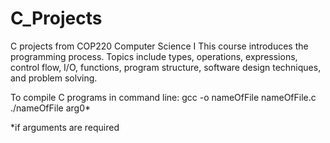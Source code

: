 # C_Projects
C projects from COP220 Computer Science I
This course introduces the programming process. 
Topics include types, operations, expressions, control flow, I/O, functions, program structure, software design techniques, 
and problem solving. 

To compile C programs in command line:
gcc -o nameOfFile nameOfFile.c
./nameOfFile arg0*

*if arguments are required
